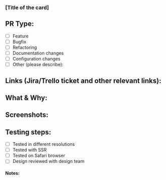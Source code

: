 <!--- This is an example of a PR template. You can adjust it to your project's needs. --->

### [Title of the card]

## PR Type:
- [ ] Feature
- [ ] Bugfix
- [ ] Refactoring
- [ ] Documentation changes
- [ ] Configuration changes
- [ ] Other (please describe): 

## Links (Jira/Trello ticket and other relevant links):
<!--- At a minimum include links to the Jira/Trello ticket --->

## What & Why:
<!--- Describe the changes being made and why it's useful --->

## Screenshots:
<!--- Screenshots and videos of the new behavior are great to understand the PR --->

## Testing steps:
- [ ] Tested in different resolutions
- [ ] Tested with SSR
- [ ] Tested on Safari browser
- [ ] Design reviewed with design team

#### Notes:
<!--- Any other relevant information --->

